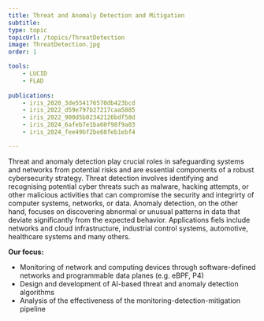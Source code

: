 ```yaml
---
title: Threat and Anomaly Detection and Mitigation
subtitle: 
type: topic
topicUrl: /topics/ThreatDetection
image: ThreatDetection.jpg
order: 1

tools:
    - LUCID
    - FLAD
 
publications: 
    - iris_2020_3de554176570db423bcd
    - iris_2022_d59e797b27217caa5885
    - iris_2022_900d5b02342126bdf58d
    - iris_2024_6afeb7e1ba60f98f9a03
    - iris_2024_fee49bf2be68feb1ebf4

---
```


Threat and anomaly detection play crucial roles in safeguarding systems
and networks from potential risks and are essential components of a
robust cybersecurity strategy. Threat detection involves identifying and
recognising potential cyber threats such as malware, hacking attempts,
or other malicious activities that can compromise the security and
integrirty of computer systems, networks, or data. Anomaly detection, on
the other hand, focuses on discovering abnormal or unusual patterns in
data that deviate significantly from the expected behavior. Applications
fiels include networks and cloud infrastructure, industrial control
systems, automotive, healthcare systems and many others.

**Our focus:**

- Monitoring of network and computing devices through software-defined
  networks and programmable data planes (e.g. eBPF, P4)
- Design and development of AI-based threat and anomaly detection
  algorithms
- Analysis of the effectiveness of the monitoring-detection-mitigation
  pipeline
